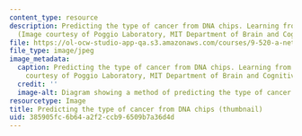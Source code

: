 ```yaml
---
content_type: resource
description: Predicting the type of cancer from DNA chips. Learning from example.
  (Image courtesy of Poggio Laboratory, MIT Department of Brain and Cognitive Sciences.)
file: https://ol-ocw-studio-app-qa.s3.amazonaws.com/courses/9-520-a-networks-for-learning-regression-and-classification-spring-2001/385905fc6b64a2f2ccb96509b7a36d4d_9-520as01-th.jpg
file_type: image/jpeg
image_metadata:
  caption: Predicting the type of cancer from DNA chips. Learning from example. (Image
    courtesy of Poggio Laboratory, MIT Department of Brain and Cognitive Sciences.)
  credit: ''
  image-alt: Diagram showing a method of predicting the type of cancer from DNA chips.
resourcetype: Image
title: Predicting the type of cancer from DNA chips (thumbnail)
uid: 385905fc-6b64-a2f2-ccb9-6509b7a36d4d
---
```

